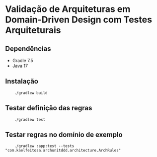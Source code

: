 # Validação de Arquiteturas em Domain-Driven Design com Testes Arquiteturais

## Dependências
- Gradle 7.5
- Java 17

## Instalação

```shell
    ./gradlew build
```

## Testar definição das regras

```shell
    ./gradlew test
```

## Testar regras no domínio de exemplo

```shell
    ./gradlew :app:test --tests "com.kaelfeitosa.archunitddd.architecture.ArchRules"
```